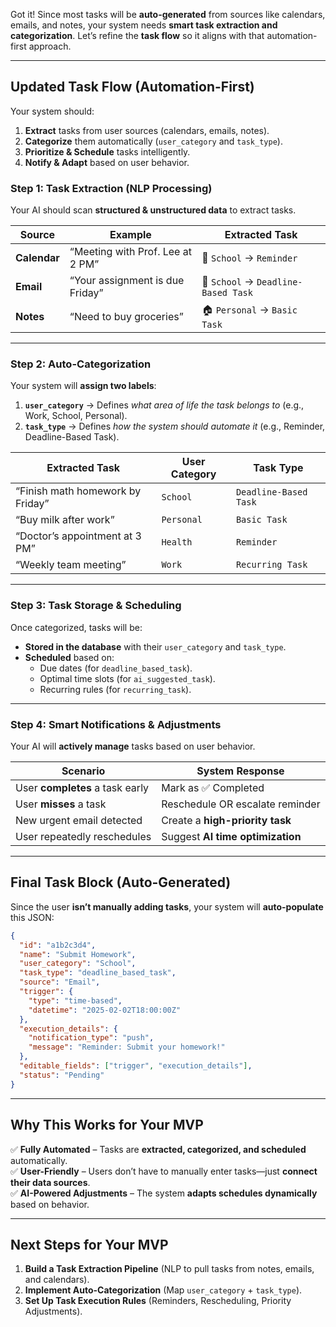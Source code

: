Got it! Since most tasks will be **auto-generated** from sources like calendars, emails, and notes, your system needs **smart task extraction and categorization**. Let’s refine the **task flow** so it aligns with that automation-first approach.

---

## **Updated Task Flow (Automation-First)**
Your system should:
1. **Extract** tasks from user sources (calendars, emails, notes).  
2. **Categorize** them automatically (`user_category` and `task_type`).  
3. **Prioritize & Schedule** tasks intelligently.  
4. **Notify & Adapt** based on user behavior.  

### **Step 1: Task Extraction (NLP Processing)**
Your AI should scan **structured & unstructured data** to extract tasks.

| **Source** | **Example** | **Extracted Task** |
|------------|------------|-------------------|
| **Calendar** | “Meeting with Prof. Lee at 2 PM” | 🏫 `School` → `Reminder` |
| **Email** | “Your assignment is due Friday” | 🏫 `School` → `Deadline-Based Task` |
| **Notes** | “Need to buy groceries” | 🏠 `Personal` → `Basic Task` |

---

### **Step 2: Auto-Categorization**
Your system will **assign two labels**:
1. **`user_category`** → Defines *what area of life the task belongs to* (e.g., Work, School, Personal).  
2. **`task_type`** → Defines *how the system should automate it* (e.g., Reminder, Deadline-Based Task).  

| **Extracted Task** | **User Category** | **Task Type** |
|--------------------|------------------|--------------|
| “Finish math homework by Friday” | `School` | `Deadline-Based Task` |
| “Buy milk after work” | `Personal` | `Basic Task` |
| “Doctor’s appointment at 3 PM” | `Health` | `Reminder` |
| “Weekly team meeting” | `Work` | `Recurring Task` |

---

### **Step 3: Task Storage & Scheduling**
Once categorized, tasks will be:
- **Stored in the database** with their `user_category` and `task_type`.
- **Scheduled** based on:
  - Due dates (for `deadline_based_task`).
  - Optimal time slots (for `ai_suggested_task`).
  - Recurring rules (for `recurring_task`).

---

### **Step 4: Smart Notifications & Adjustments**
Your AI will **actively manage** tasks based on user behavior.

| **Scenario** | **System Response** |
|-------------|--------------------|
| User **completes** a task early | Mark as ✅ Completed |
| User **misses** a task | Reschedule OR escalate reminder |
| New urgent email detected | Create a **high-priority task** |
| User repeatedly reschedules | Suggest **AI time optimization** |

---

## **Final Task Block (Auto-Generated)**
Since the user **isn’t manually adding tasks**, your system will **auto-populate** this JSON:

```json
{
  "id": "a1b2c3d4",
  "name": "Submit Homework",
  "user_category": "School",
  "task_type": "deadline_based_task",
  "source": "Email",
  "trigger": {
    "type": "time-based",
    "datetime": "2025-02-02T18:00:00Z"
  },
  "execution_details": {
    "notification_type": "push",
    "message": "Reminder: Submit your homework!"
  },
  "editable_fields": ["trigger", "execution_details"],
  "status": "Pending"
}
```

---

## **Why This Works for Your MVP**
✅ **Fully Automated** – Tasks are **extracted, categorized, and scheduled** automatically.  
✅ **User-Friendly** – Users don’t have to manually enter tasks—just **connect their data sources**.  
✅ **AI-Powered Adjustments** – The system **adapts schedules dynamically** based on behavior.  

---

## **Next Steps for Your MVP**
1. **Build a Task Extraction Pipeline** (NLP to pull tasks from notes, emails, and calendars).  
2. **Implement Auto-Categorization** (Map `user_category` + `task_type`).  
3. **Set Up Task Execution Rules** (Reminders, Rescheduling, Priority Adjustments).  



